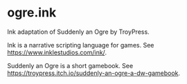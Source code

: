 # ogre.ink
Ink adaptation of Suddenly an Ogre by TroyPress.

Ink is a narrative scripting language for games. See https://www.inklestudios.com/ink/.

Suddenly an Ogre is a short gamebook. See https://troypress.itch.io/suddenly-an-ogre-a-dw-gamebook.
